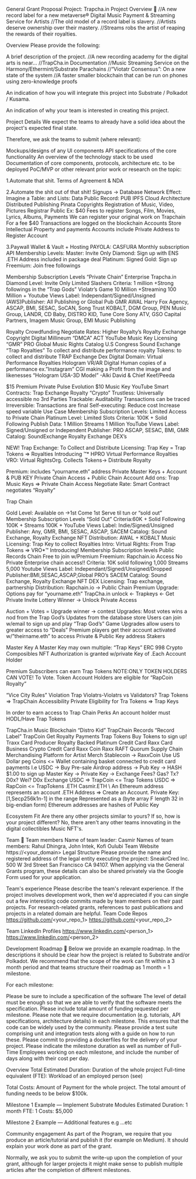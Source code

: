 General Grant Proposal
Project: Trapcha.in
Project Overview 📄
//A new record label for a new metaverse® Digital Music Payment & Streaming Service for Artists
//The old model of a record label is slavery.
//Artists deserve ownership over their mastery.
//Streams robs the artist of reaping the rewards of their royalties.




Overview
Please provide the following:

A brief description of the project.
//A new recording academy for the digital arts is near…
//TrapCha.in Documentation
//Music Streaming Service on the Harmony/Ethermint/Substrate Parachains
//“Viotatr Consensus”: On a new state of the system
//A faster smaller blockchain that can be run on phones using zero-knowledge proofs

An indication of how you will integrate this project into Substrate / Polkadot / Kusama.

An indication of why your team is interested in creating this project.

Project Details
We expect the teams to already have a solid idea about the project's expected final state.

Therefore, we ask the teams to submit (where relevant):

Mockups/designs of any UI components
API specifications of the core functionality
An overview of the technology stack to be used
Documentation of core components, protocols, architecture etc. to be deployed
PoC/MVP or other relevant prior work or research on the topic: 


1.Automate that shit. Terms of Agreement & NDA


2.Automate the shit out of that shit! Signups -> Database
Network Effect: Imagine a Table: and Lists: Data
Public Record: PUB IPFS Cloud Architecture Distributed Publishing Pinata
Copyrights
Registration of Music, Video, Pictures Registrar Public
Ex: $40 Fees to register Songs, Film, Movies, Lyrics, Albums, Payments
We can register your original work on Trapchain
For a fee $40 Transactions are logged on the blockchain
Accounts Store Intellectual Property and payments
Accounts include Private Address to Register Account

3.Paywall Wallet & Vault + Hosting
PAYOLA: CASFURA Monthly subscription API
Membership Levels: 
Master: Invite Only
Diamond: Sign up with ENS .ETH Address included in package deal
Platinum: Signed
Gold: Sign up
Freemium: Join free followings

Membership Subscription Levels “Private Chain” Enterprise Trapcha.in
Diamond Level: Invite Only Limited Slashers
Criteria: 1 million +Strong followings in the “Trap Gods” Violatr’s Game
10 Million +Streaming
100 Million + Youtube Views
Label: Independant/Signed/Unsigned
(AWS)Publisher: All Publishing or Global Pub GMR
AWAL Harry Fox Agency, ASCAP, BMI, SESAC, SoCAN, Song Trust
KOBALT, DGM Group, PEN Music Group, LANDR, CD Baby, DISTRO KID, Tune Core
Sony ATV, GSO Capital Partners, Imagem Music Group, EMI Music Publishing

Royalty Crowdfunding
Negotiate Rates: Higher Royalty’s Royalty Exchange
Copyright Digital Millineum “DMCA” ACT YouTube Music Key
Licensing “GMR” PRO Global Music Rights
Catalog U.S Congress Sound Exchange
“Trap Royalties” To collect and distribute performance royalty
Tokens: to collect and distribute TRAP Exchange Dex
Digital Domain: Virtual Performance Royalties Hologram VR/AR
Digital Human copies of a performance ex.”Instagram” CGI making a 
Profit from the image and likenesses “Hologram USA-3D Model” -Alki David & Chief Keef/Peeda

$15 Premium Private Pulse Evolution
$10 Music Key YouTube 
Smart Contracts: Trap Exchange Royalty “Crypto”
Trustless: Universally accessible no 3rd Parties
Trackable: Auditability Transactions can be traced
Irreversible: Transactions are final
Self-executing: Reduce cost Increase speed variable Use Case
Membership Subscription Levels: Limited Access to Private Chain
Platinum Level: Limited Slots 
Criteria: 100K + Solid Following
Publish Data:
1 Million Streams
1 Million YouTube Views
Label: Signed/Unsigned or Independent
Publisher: PRO ASCAP, SESAC, BMI, GMR
Catalog: SoundExchange Royalty Exchange DEX’s

NEW! Trap Exchange: To Collect and Distribute
Licensing: Trap Key = Trap Tokens => Royalties
Introducing ™* HPRO Virtual Performance Royalties
VRO: Virtual RightsOrg. Collects Tokens-> Distribute Royalty

Premium: includes “yourname.eth” address
Private Master Keys + Account & PUB KEY
Private Chain Access + Public Chain Account
Add ons: Trap Music Keys => Private Chain Access
Negotiate Rate: Smart Contract negotiates “Royalty”

Trap Chain

Gold Level: Available on ->1st Come 1st Serve til tun or “sold out”
Membership Subscription Levels “Sold Out”
Criteria:60K + Solid Following 
	100K + Streams
	100K + YouTube Views
Label: Indie/Signed/Unsigned
Publisher: Any, GMR, BMI, SESAC, ASCAP, SACEM
Catalog: Sound Exchange, Royalty Exchange NFT 
Distribution: AWAL + KOBALT Music
Licensing: Trap Key to collect Royalties
Intro: Virtual Rights: From Trap Tokens => VRO*™ 
Introducing!
Membership Subscription levels 	Public Records Chain
Free to join w/Premium
Freemium: Rapchain.io Access No Private Enterprise chain access!!
Criteria: 10K solid following
	  1,000 Streams
	  5,000 Youtube Views
Label: Independant/Signed/Unsigned/Dropped
Publisher:BMI,SESAC,ASCAP,Global PRO’s SACEM
Catalog: Sound Exchange, Royalty Exchange NFT DEX
Licensing: Trap exchange, partnership
Distribution: Rapchain.io -> Public Chain
Premium Upgrade: Options pay for “yourname.eth”
TrapCha.in unlock ← Trapkeys ← Get Private Invite
Lottery Winner → Unlock Private Access

Auction + Votes = Upgrade winner → contest
Upgrades: Most votes wins a nod from the Trap God’s 
Updates from the database store
Users can join w/email to sign up and play “Trap God’s” Game
Upgrades allow users to greater access to “Deals”
Premium players get their account activated w/”theirname.eth” to access Private & Public Key address
Stakers

Master Key
A Master Key may own multiple: “Trap Keys” ERC 998 Crypto Composibles NFT
Authorization is granted w/private Key of .Each Account Holder

Premium Subscribers can earn Trap Tokens
NOTE:ONLY TOKEN HOLDERS CAN VOTE! To Vote.
Token Account Holders are eligible for “RapCoin Royalty”

“Vice City Rules” Violation
Trap Violatrs-Violatrs vs Validators?
Trap Tokens => TrapChain Accessibility Private
Eligibility for Tra Tokens => Trap Keys

In order to earn access to Trap Chain Perks
An account holder must HODL/Have Trap Tokens


TrapCha.in Music Blockchain “Distro Kid”
TrapChain Records “Record Label”
TrapCoin Get Royalty Payments
Trap Tokens Buy Tokens to sign up!
Traxx Card Producer Royalty Backed Platinum Credit Card
Raxx Card Business Crypto Credit Card
Raxx Coin Raxx RAFT Quorum Supply Chain Merchandising Platform for Artist Merch
Stablecoin → RaxxCoin
Use US Dollar peg Coins <= Wallet containing basket connected to credit card payments
I.e USDC → Buy 	Pre-sale Airdrop address → Pub Key → HASH
$1.00 to sign up 	Master Key → Private Key → 
Exchange Fees? Gas? Tx? D0x? Wei?
D0x Exchange
USDC => TrapCoin <= Trap Tokens
USDC => RapCoin <= TrapTokens
.ETH Casmir.ETH \ An Ethereum address represents an account 
.ETH Address => Create an Account.
Private Key:[1,Secp256k1n-1] in the range
Represented as a (byte array F length 32 in big-endian form)
Ethereum addresses are hashes of Public Key

Ecosystem Fit
Are there any other projects similar to yours? If so, how is your project different?
No, there aren't any other teams innovating in the digital collectibles Music NFT's.

Team 👥
Team members
Name of team leader: Casmir 
Names of team members: Rahul Dhingra, John Intek, Kofi Oulubi
Team Website
https://<your_domain>
Legal Structure
Please provide the name and registered address of the legal entity executing the project: SneakrCred Inc. 500 W 3rd Street San Francisco CA 94107.
When applying via the General Grants program, these details can also be shared privately via the Google Form used for your application.

Team's experience
Please describe the team's relevant experience. If the project involves development work, then we'd appreciated if you can single out a few interesting code commits made by team members on their past projects. For research-related grants, references to past publications and projects in a related domain are helpful.
Team Code Repos
https://github.com/<your_repo_1>
https://github.com/<your_repo_2>

Team LinkedIn Profiles
https://www.linkedin.com/<person_1>
https://www.linkedin.com/<person_2>

Development Roadmap 🔩
Below we provide an example roadmap. In the descriptions it should be clear how the project is related to Substrate and/or Polkadot. We recommend that the scope of the work can fit within a 3 month period and that teams structure their roadmap as 1 month = 1 milestone.

For each milestone:

Please be sure to include a specification of the software
The level of detail must be enough so that we are able to verify that the software meets the specification.
Please include total amount of funding requested per milestone.
Please note that we require documentation (e.g. tutorials, API specifications, architecture details) in each milestone.
This ensures that the code can be widely used by the community.
Please provide a test suite
comprising unit and integration tests
along with a guide on how to run these.
Please commit to providing a dockerfiles for the delivery of your project.
Please indicate the milestone duration
as well as number of Full-Time Employees working on each milestone, 
and include the number of days along with their cost per day.

Overview
Total Estimated Duration: Duration of the whole project
Full-time equivalent (FTE): Workload of an employed person (see)

Total Costs: Amount of Payment for the whole project. 
The total amount of funding needs to be below $100k.

Milestone 1 Example — Implement Substrate Modules
Estimated Duration: 1 month
FTE: 1
Costs: $5,000

Milestone 2 Example — Additional features
e.g ...etc

Community engagement
As part of the Program, we require that you produce an article/tutorial and publish it (for example on Medium).
It should explain your work done as part of the grant.

Normally, we ask you to submit the write-up upon the completion of your grant,
although for larger projects it might make sense to publish multiple articles after the completion of different milestones.



